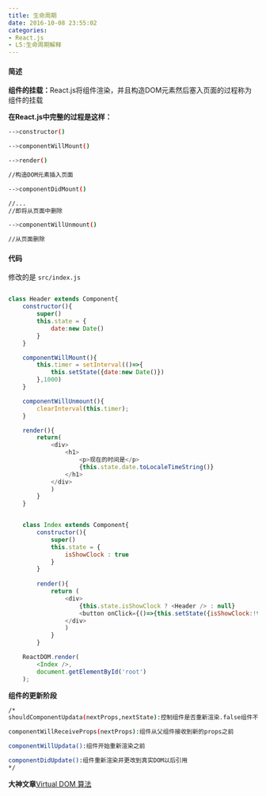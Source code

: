 ```yaml
---
title: 生命周期
date: 2016-10-08 23:55:02
categories:
- React.js
- L5:生命周期解释
---
```



#### 简述

<b>组件的挂载：</b>React.js将组件渲染，并且构造DOM元素然后塞入页面的过程称为组件的挂载

<!--more-->

<b>在React.js中完整的过程是这样：</b>

```bash
-->constructor()

-->componentWillMount()

-->render()

//构造DOM元素插入页面

-->componentDidMount()

//...
//即将从页面中删除

-->componentWillUnmount()

//从页面删除

```

#### 代码

修改的是 `src/index.js` 


```javascript

class Header extends Component{
    constructor(){
        super()
        this.state = {
            date:new Date()
        }
    }

    componentWillMount(){
        this.timer = setInterval(()=>{
            this.setState({date:new Date()})
        },1000)
    }

    componentWillUnmount(){
        clearInterval(this.timer);
    }

    render(){
        return(
            <div>
                <h1>
                    <p>现在的时间是</p>
                    {this.state.date.toLocaleTimeString()}
                </h1>
            </div>
            )
        }
    }


    class Index extends Component{
        constructor(){
            super()
            this.state = {
                isShowClock : true
            }
        }
        
        render(){
            return (
                <div>
                    {this.state.isShowClock ? <Header /> : null}
                    <button onClick={()=>{this.setState({isShowClock:!this.state.isShowClock})}}>显示或隐藏</button>
                </div>
                )
            }
        }

    ReactDOM.render(
        <Index />,
        document.getElementById('root')
    );

```

<b>组件的更新阶段</b>
```bash
/*
shouldComponentUpdata(nextProps,nextState):控制组件是否重新渲染.false组件不会重新渲染。用于性能优化

componentWillReceiveProps(nextProps):组件从父组件接收到新的props之前

componentWillUpdata():组件开始重新渲染之前

componentDidUpdate():组件重新渲染并更改到真实DOM以后引用
*/
```


<b>大神文章</b>[Virtual DOM 算法](https://github.com/livoras/blog/issues/13)








